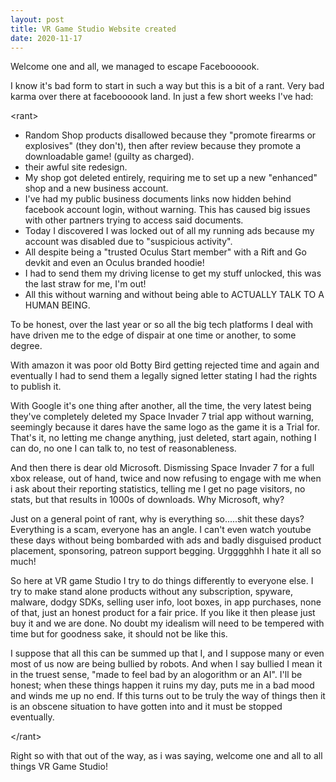 ```yaml
---
layout: post
title: VR Game Studio Website created
date: 2020-11-17
---
```


<p>Welcome one and all, we managed to escape Faceboooook.</p>
<p>I know it's bad form to start in such a way but this is a bit of a rant. Very bad karma over there at faceboooook land. In just a few short weeks I've had:</p>
<p>&lt;rant&gt;</p>
<ul>
  	<li>
	  Random Shop products disallowed because they &quot;promote firearms or explosives&quot; (they don't), 
	  then after review because they promote a downloadable game! (guilty as charged).
	</li>
  	<li>
		their awful site redesign.
	</li>
  	<li>
		My shop got deleted entirely, requiring me to set up a new &quot;enhanced&quot; shop and a new business account.
	</li>
  	<li>
		I've had my public business documents links now hidden behind facebook account login, without warning. 
		This has caused big issues with other partners trying to access said documents.
	</li>
  	<li>
		Today I discovered I was locked out of all my running ads because my account was disabled due to "suspicious activity".
	</li>
  	<li>
		All despite being a &quot;trusted Oculus Start member&quot; with a Rift and Go devkit and even an Oculus branded hoodie!
	</li>
  	<li>
		I had to send them my driving license to get my stuff unlocked, this was the last straw for me, I'm out!
	</li>
  	<li>
		All this without warning and without being able to ACTUALLY TALK TO A HUMAN BEING.
	</li>
</ul>
<p>
  To be honest, over the last year or so all the big tech platforms I deal with have driven me to the edge of dispair at one time or another, to some degree.
</p>
<p>
	With amazon it was poor old Botty Bird getting rejected time and again and eventually I had to send them a legally signed letter stating I had the rights to publish it.
</p>
<p>
	With Google it's one thing after another, all the time, the very latest being they've completely deleted my Space Invader 7 trial app without warning, 
	seemingly because it dares have the same logo as the game it is a Trial for. That's it, no letting me change anything, just deleted, start again, nothing I can do, no one I can talk to, no test of reasonableness.
</p>
<p>
	And then there is dear old Microsoft. Dismissing Space Invader 7 for a full xbox release, out of hand, twice and now refusing to engage with me when i ask about their reporting statistics,
	telling me I get no page visitors, no stats, but that results in 1000s of downloads. Why Microsoft, why?
</p>
<p>
	Just on a general point of rant, why is everything so.....shit these days? Everything is a scam, everyone has an angle. I can't even watch youtube these days without
	being bombarded with ads and badly disguised product placement, sponsoring, patreon support begging. Urgggghhh I hate it all so much!
</p>
<p>
	So here at VR game Studio I try to do things differently to everyone else. I try to make stand alone products without any subscription, spyware, malware, dodgy SDKs,
	selling user info, loot boxes, in app purchases, none of that, just an honest product for a fair price. If you like it then please just buy it and we are done.
	No doubt my idealism will need to be tempered with time but for goodness sake, it should not be like this.
</p>
<p>I suppose that all this can be summed up that I, and I suppose many or even most of us now are being bullied by robots. And when I say bullied I mean it in the truest sense, 
	&quot;made to feel bad by an alogorithm or an AI&quot;. I'll be honest; when these things happen it ruins my day, puts me in a bad mood and winds me up no end.  If this turns out to be truly the way of things then it is an obscene situation to have gotten into and it must be stopped eventually.
</p>
<p>&lt;/rant&gt;<p>
<p>Right so with that out of the way, as i was saying, welcome one and all to all things VR Game Studio!</p>
